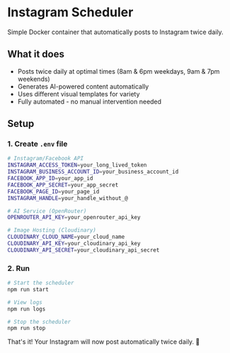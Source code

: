# Instagram Scheduler

Simple Docker container that automatically posts to Instagram twice daily.

## What it does

- Posts twice daily at optimal times (8am & 6pm weekdays, 9am & 7pm weekends)
- Generates AI-powered content automatically
- Uses different visual templates for variety
- Fully automated - no manual intervention needed

## Setup

### 1. Create `.env` file

```bash
# Instagram/Facebook API
INSTAGRAM_ACCESS_TOKEN=your_long_lived_token
INSTAGRAM_BUSINESS_ACCOUNT_ID=your_business_account_id
FACEBOOK_APP_ID=your_app_id
FACEBOOK_APP_SECRET=your_app_secret
FACEBOOK_PAGE_ID=your_page_id
INSTAGRAM_HANDLE=your_handle_without_@

# AI Service (OpenRouter)
OPENROUTER_API_KEY=your_openrouter_api_key

# Image Hosting (Cloudinary)
CLOUDINARY_CLOUD_NAME=your_cloud_name
CLOUDINARY_API_KEY=your_cloudinary_api_key
CLOUDINARY_API_SECRET=your_cloudinary_api_secret
```

### 2. Run

```bash
# Start the scheduler
npm run start

# View logs
npm run logs

# Stop the scheduler
npm run stop
```

That's it! Your Instagram will now post automatically twice daily. 🎉 